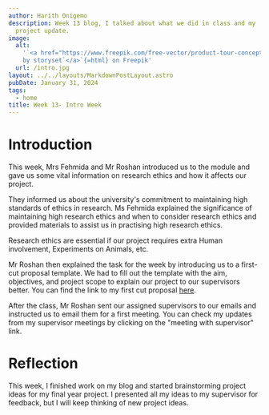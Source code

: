 ```yaml
---
author: Harith Onigemo
description: Week 13 blog, I talked about what we did in class and my
  project update.
image:
  alt:
    '`<a href="https://www.freepik.com/free-vector/product-tour-concept-illustration_7118383.htm#query=Intro&position=22&from_view=search&track=sph&uuid=a8e5ff6e-cc10-40ab-9de9-3e52b6fba6e3">`{=html}Image
    by storyset`</a>`{=html} on Freepik'
  url: /intro.jpg
layout: ../../layouts/MarkdownPostLayout.astro
pubDate: January 31, 2024
tags:
  - home
title: Week 13- Intro Week
---
```


# Introduction

This week, Mrs Fehmida and Mr Roshan introduced us to the module and
gave us some vital information on research ethics and how it affects our
project.

They informed us about the university\'s commitment to maintaining high
standards of ethics in research. Ms Fehmida explained the significance
of maintaining high research ethics and when to consider research ethics
and provided materials to assist us in practising high research ethics.

Research ethics are essential if our project requires extra Human
involvement, Experiments on Animals, etc.

Mr Roshan then explained the task for the week by introducing us to a
first-cut proposal template. We had to fill out the template with the
aim, objectives, and project scope to explain our project to our
supervisors better. You can find the link to my first cut proposal
[here](https://drive.google.com/file/d/1huQcrq7mzp6599PTvF5gqBaeJM935-I6/view?usp=sharing).

After the class, Mr Roshan sent our assigned supervisors to our emails
and instructed us to email them for a first meeting. You can check my
updates from my supervisor meetings by clicking on the "meeting with
supervisor" link.

# Reflection

This week, I finished work on my blog and started brainstorming project
ideas for my final year project. I presented all my ideas to my
supervisor for feedback, but I will keep thinking of new project ideas.
